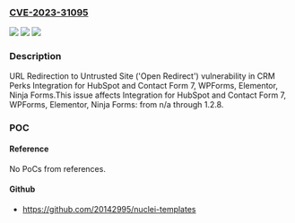 ### [CVE-2023-31095](https://cve.mitre.org/cgi-bin/cvename.cgi?name=CVE-2023-31095)
![](https://img.shields.io/static/v1?label=Product&message=Integration%20for%20HubSpot%20and%20Contact%20Form%207%2C%20WPForms%2C%20Elementor%2C%20Ninja%20Forms&color=blue)
![](https://img.shields.io/static/v1?label=Version&message=n%2Fa&color=blue)
![](https://img.shields.io/static/v1?label=Vulnerability&message=CWE-601%20URL%20Redirection%20to%20Untrusted%20Site%20('Open%20Redirect')&color=brighgreen)

### Description

URL Redirection to Untrusted Site ('Open Redirect') vulnerability in CRM Perks Integration for HubSpot and Contact Form 7, WPForms, Elementor, Ninja Forms.This issue affects Integration for HubSpot and Contact Form 7, WPForms, Elementor, Ninja Forms: from n/a through 1.2.8.

### POC

#### Reference
No PoCs from references.

#### Github
- https://github.com/20142995/nuclei-templates

